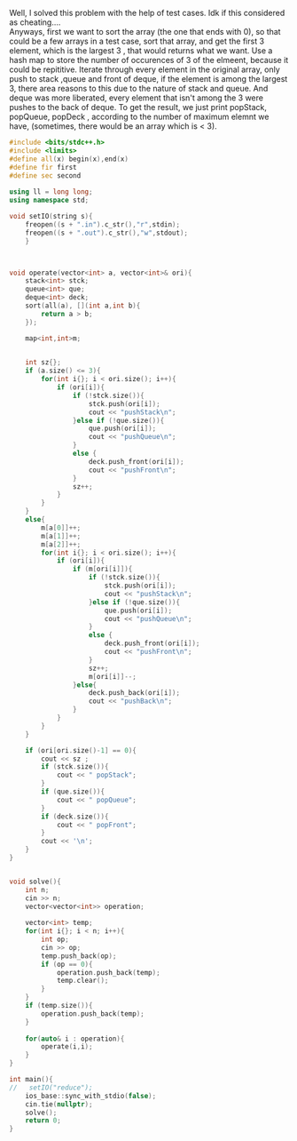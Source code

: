 Well, I solved this problem with the help of test cases. Idk if this considered as cheating....
<br>
Anyways, first we want to sort the array (the one that ends with 0), so that could be a few arrays in a test case, sort that array, and get the first 3 element, which is the largest 3 , that would returns what we want. Use a hash map to store the number of occurences of 3 of the elmeent, because it could be repititive. Iterate through every element in the original array, only push to stack ,queue and front of deque, if the element is among the largest 3, there area reasons to this due to the nature of stack and queue. And deque was more liberated, every element that isn't among the 3 were pushes to the back of deque. To get the result, we just print popStack, popQueue, popDeck , according to the number of maximum elemnt we have, (sometimes, there would be an array which is < 3).

```cpp
#include <bits/stdc++.h>
#include <limits>
#define all(x) begin(x),end(x)
#define fir first
#define sec second
 
using ll = long long;
using namespace std;

void setIO(string s){
	freopen((s + ".in").c_str(),"r",stdin);
	freopen((s + ".out").c_str(),"w",stdout);
	}



void operate(vector<int> a, vector<int>& ori){
    stack<int> stck;
    queue<int> que;
    deque<int> deck;
    sort(all(a), [](int a,int b){
        return a > b;
    });

    map<int,int>m;
    

    int sz{};
    if (a.size() <= 3){
        for(int i{}; i < ori.size(); i++){
            if (ori[i]){
                if (!stck.size()){
                    stck.push(ori[i]);
                    cout << "pushStack\n";
                }else if (!que.size()){
                    que.push(ori[i]);
                    cout << "pushQueue\n";
                }
                else {
                    deck.push_front(ori[i]);
                    cout << "pushFront\n";
                }
                sz++;
            }
        }
    }
    else{
        m[a[0]]++;
        m[a[1]]++;
        m[a[2]]++;
        for(int i{}; i < ori.size(); i++){
            if (ori[i]){
                if (m[ori[i]]){
                    if (!stck.size()){
                        stck.push(ori[i]);
                        cout << "pushStack\n";
                    }else if (!que.size()){
                        que.push(ori[i]);
                        cout << "pushQueue\n";
                    }
                    else {
                        deck.push_front(ori[i]);
                        cout << "pushFront\n";
                    }
                    sz++;
                    m[ori[i]]--;
                }else{
                    deck.push_back(ori[i]);
                    cout << "pushBack\n";
                }
            }
        }
    }

    if (ori[ori.size()-1] == 0){
        cout << sz ;
        if (stck.size()){
            cout << " popStack";
        }
        if (que.size()){
            cout << " popQueue";
        }
        if (deck.size()){
            cout << " popFront";
        }
        cout << '\n';
    }
}


void solve(){
    int n;
    cin >> n;
    vector<vector<int>> operation;
    
    vector<int> temp;
    for(int i{}; i < n; i++){
        int op;
        cin >> op;
        temp.push_back(op);
        if (op == 0){
            operation.push_back(temp);
            temp.clear();
        }
    }
    if (temp.size()){
        operation.push_back(temp);
    }
    
    for(auto& i : operation){
        operate(i,i);
    }
}

int main(){
//   setIO("reduce");
	ios_base::sync_with_stdio(false);
	cin.tie(nullptr);
	solve();
	return 0;
}


```
